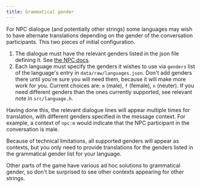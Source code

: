 ```yaml
---
title: Grammatical gender
---
```


For NPC dialogue (and potentially other strings) some languages may wish to have alternate
translations depending on the gender of the conversation participants. This two pieces of initial
configuration.

1. The dialogue must have the relevant genders listed in the json file defining it. See
   [the NPC docs](https://github.com/cataclysmbnteam/Cataclysm-BN/blob/upload/doc/NPCs.md).
2. Each language must specify the genders it wishes to use via `genders` list of the language's
   entry in `data/raw/languages.json`. Don't add genders there until you're sure you will need them,
   because it will make more work for you. Current choices are: `m` (male), `f` (female), `n`
   (neuter). If you need different genders than the ones currently supported, see relevant note in
   `src/language.h`.

Having done this, the relevant dialogue lines will appear multiple times for translation, with
different genders specified in the message context. For example, a context of `npc:m` would indicate
that the NPC participant in the conversation is male.

Because of technical limitations, all supported genders will appear as contexts, but you only need
to provide translations for the genders listed in the grammatical gender list for your language.

Other parts of the game have various ad hoc solutions to grammatical gender, so don't be surprised
to see other contexts appearing for other strings.
